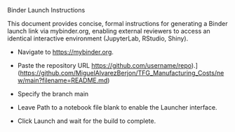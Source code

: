 Binder Launch Instructions

This document provides concise, formal instructions for generating a Binder launch link via mybinder.org, enabling external reviewers to access an identical interactive environment (JupyterLab, RStudio, Shiny).

- Navigate to https://mybinder.org.

- Paste the repository URL https://github.com/username/repo).](https://github.com/MiguelAlvarezBerjon/TFG_Manufacturing_Costs/new/main?filename=README.md)

- Specify the branch main

- Leave Path to a notebook file blank to enable the Launcher interface.

- Click Launch and wait for the build to complete.




